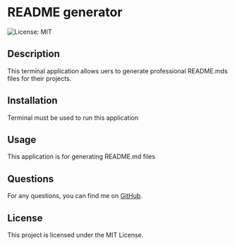 # README generator 

![License: MIT](https://img.shields.io/badge/License-MIT-yellow.svg)

## Description

This terminal application allows uers to generate professional README.mds files for their projects.

## Installation
Terminal must be used to run this application

## Usage

This application is for generating README.md files


## Questions

For any questions, you can find me on [GitHub](https://github.com/nadavgl).

## License

This project is licensed under the MIT License.
